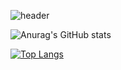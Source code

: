 ![header](https://capsule-render.vercel.app/api?type=soft&color=FFC0CB&height=100&text=SJ&fontSize=90&animation=fadeIn&fontAlignY=50&fontAlign=80)

![Anurag's GitHub stats](https://github-readme-stats.vercel.app/api?username=sangjung0&show_icons=true&theme=tokyonight)

[![Top Langs](https://github-readme-stats.vercel.app/api/top-langs/?username=anuraghazra&size_weight=0.5&count_weight=0.5&layout=donut&theme=tokyonight)](https://github.com/anuraghazra/github-readme-stats)
